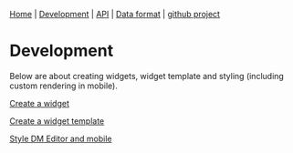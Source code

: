 [Home](/) | [Development](/development) | [API](/api) | [Data format](/data-format) | [github project](https://github.com/dmeditor/dmeditor)

# Development

Below are about creating widgets, widget template and styling (including custom rendering in mobile).

[Create a widget](/create-widget)

[Create a widget template](/create-a-template)

[Style DM Editor and mobile](/styling)

